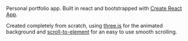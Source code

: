 Personal portfolio app. Built in react and bootstrapped with [Create React App](https://github.com/facebook/create-react-app).

Created completely from scratch, using [three.js](https://threejs.org) for the animated background and [scroll-to-element](https://github.com/willhoag/scroll-to-element) for an easy to use smooth scrolling.
